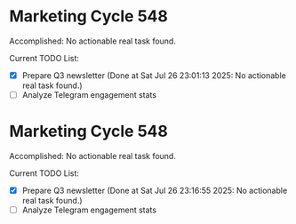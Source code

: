 # Marketing Cycle 548

Accomplished: No actionable real task found.

Current TODO List:

- [x] Prepare Q3 newsletter  (Done at Sat Jul 26 23:01:13 2025: No actionable real task found.)
- [ ] Analyze Telegram engagement stats

# Marketing Cycle 548

Accomplished: No actionable real task found.

Current TODO List:

- [x] Prepare Q3 newsletter  (Done at Sat Jul 26 23:16:55 2025: No actionable real task found.)
- [ ] Analyze Telegram engagement stats